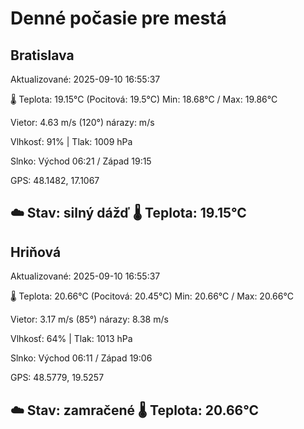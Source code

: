 ﻿# Denné počasie pre mestá

## Bratislava
Aktualizované: 2025-09-10 16:55:37

🌡️ Teplota: 19.15°C 
(Pocitová: 19.5°C)
Min: 18.68°C / Max: 19.86°C

Vietor: 4.63 m/s    (120°) 
nárazy:  m/s

Vlhkosť: 91% | Tlak: 1009 hPa

Slnko: Východ 06:21 / Západ 19:15

GPS: 48.1482, 17.1067

☁️ Stav: silný dážď        🌡️ Teplota: 19.15°C
---

## Hriňová
Aktualizované: 2025-09-10 16:55:37

🌡️ Teplota: 20.66°C 
(Pocitová: 20.45°C)
Min: 20.66°C / Max: 20.66°C

Vietor: 3.17 m/s (85°)
nárazy: 8.38 m/s

Vlhkosť: 64% | Tlak: 1013 hPa

Slnko: Východ 06:11 / Západ 19:06

GPS: 48.5779, 19.5257

☁️ Stav: zamračené        🌡️ Teplota: 20.66°C
---
